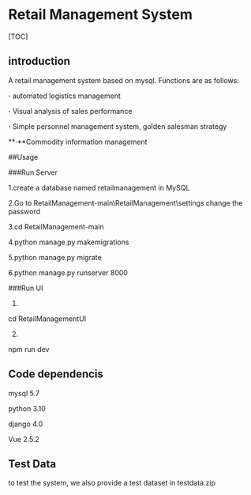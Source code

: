 # Retail Management System

[TOC]



## introduction

A retail management system based on mysql.  Functions are as follows:

**·** automated logistics management 

**·** Visual analysis of sales performance

**·** Simple personnel management system, golden salesman strategy

**·**Commodity information management



##Usage

###Run Server

1.create a database named retailmanagement in MySQL

2.Go to RetailManagement-main\RetailManagement\settings change the password

3.cd RetailManagement-main

4.python manage.py makemigrations

5.python manage.py migrate

6.python manage.py runserver 8000


###Run UI

1.
cd RetailManagementUI

2.
npm run dev



## Code dependencis

mysql 5.7

python 3.10

django 4.0

Vue 2.5.2



## Test Data

to test the system, we also provide a test dataset in testdata.zip
